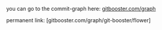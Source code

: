 you can go to the commit-graph here:  [gitbooster.com/graph](gitbooster.com/graph)

permanent link:  [gitbooster.com/graph/git-booster/flower]

